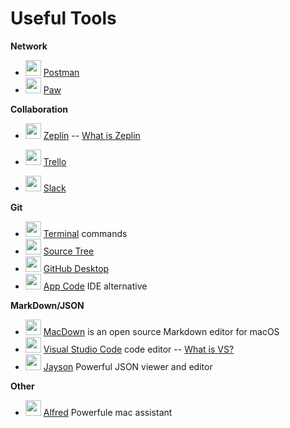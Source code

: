 # Useful Tools

**Network**  

* <img src = "https://seeklogo.com/images/P/postman-logo-F43375A2EB-seeklogo.com.png" width = 25> [Postman](https://www.postman.com)
* <img src = "https://img.stackshare.io/service/2032/YApveawR.png" width = 25> [Paw](https://stackshare.io/paw)

**Collaboration**  

* <img src = "https://zeplin.io/img/favicon/256x256.png" width = 25> [Zeplin](https://zeplin.io) -- [What is Zeplin](https://www.youtube.com/watch?v=popFjXpvHlg)

* <img src = "https://seeklogo.com/images/T/trello-logo-CE7B690E34-seeklogo.com.png" width = 25> [Trello](https://trello.com)
* <img src = "https://upload.wikimedia.org/wikipedia/commons/7/76/Slack_Icon.png" width = 25> [Slack](https://slack.com/intl/en-ru/)

**Git**  

* <img src = "https://upload.wikimedia.org/wikipedia/commons/b/b3/Terminalicon2.png" width = 25> [Terminal](https://github.com/durul/terminal-mac-cheatsheet) commands
* <img src = "https://morrislaptop.gallerycdn.vsassets.io/extensions/morrislaptop/vscode-open-in-sourcetree/0.2.6/1505725471223/Microsoft.VisualStudio.Services.Icons.Default" width = 25> [Source Tree](https://www.sourcetreeapp.com)
* <img src = "https://desktop.github.com/images/desktop-icon.svg" width = 25> [GitHub Desktop](https://desktop.github.com)
* <img src = "https://cdn.worldvectorlogo.com/logos/appcode-1.svg" width = 25> [App Code](https://www.jetbrains.com/objc/) IDE alternative

**MarkDown/JSON**  

* <img src = "https://macdown.uranusjr.com/static/images/logo.png" width = 25> [MacDown](https://macdown.uranusjr.com) is an open source Markdown editor for macOS
* <img src = "https://dl2.macupdate.com/images/icons256/54025.png?d=1518703642" width = 25> [Visual Studio Code](https://code.visualstudio.com) code editor -- [What is VS?](https://code.visualstudio.com/learn)
* <img src = "https://is5-ssl.mzstatic.com/image/thumb/Purple122/v4/24/de/f1/24def10e-19e4-03e2-ac3b-0aa24b2a48b0/AppIcon.png/1200x630bb.png" width = 25> [Jayson](https://jayson.app) Powerful JSON viewer and editor

**Other**  

* <img src = "https://www.alfredapp.com/media/logo.png" width = 25> [Alfred](https://www.alfredapp.com) Powerfule mac assistant